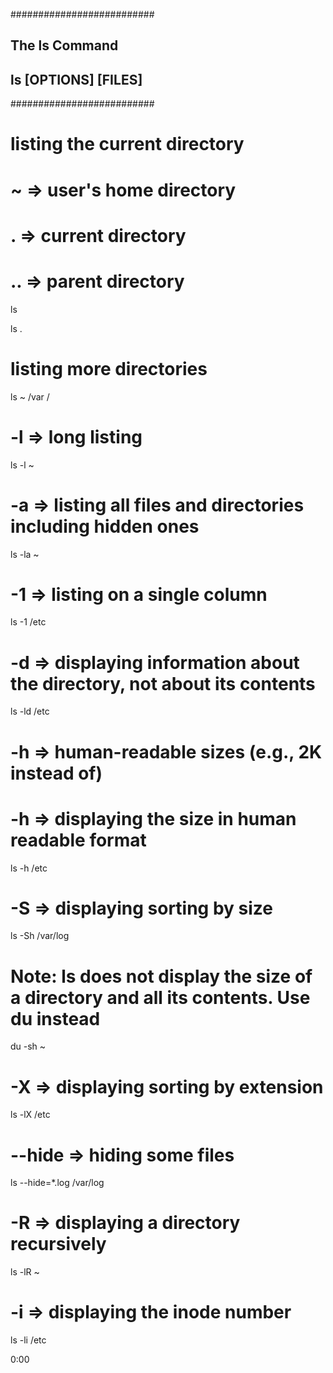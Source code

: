 ##########################

## The ls Command

## ls [OPTIONS] [FILES]

##########################

# listing the current directory

# ~ => user's home directory

# . => current directory

# .. => parent directory

ls

ls .

# listing more directories

ls ~ /var /

# -l => long listing

ls -l ~

# -a => listing all files and directories including hidden ones

ls -la ~

# -1 => listing on a single column

ls -1 /etc

# -d => displaying information about the directory, not about its contents

ls -ld /etc

# -h => human-readable sizes (e.g., 2K instead of)
# -h => displaying the size in human readable format

ls -h /etc

# -S => displaying sorting by size

ls -Sh /var/log

# Note: ls does not display the size of a directory and all its contents. Use du instead

du -sh ~

# -X => displaying sorting by extension

ls -lX /etc

# --hide => hiding some files

ls --hide=*.log /var/log

# -R => displaying a directory recursively

ls -lR ~

# -i => displaying the inode number

ls -li /etc

0:00
